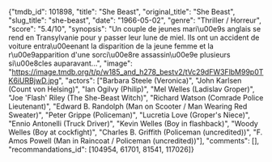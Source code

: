 {"tmdb_id": 101898, "title": "She Beast", "original_title": "She Beast", "slug_title": "she-beast", "date": "1966-05-02", "genre": "Thriller / Horreur", "score": "5.4/10", "synopsis": "Un couple de jeunes mari\u00e9s anglais se rend en Transylvanie pour y passer leur lune de miel. Ils ont un accident de voiture entra\u00eenant la disparition de la jeune femme et la r\u00e9apparition d'une sorci\u00e8re assassin\u00e9e plusieurs si\u00e8cles auparavant...", "image": "https://image.tmdb.org/t/p/w185_and_h278_bestv2/tVc29dFW3FlbM99p0TK6iURBjwD.jpg", "actors": ["Barbara Steele (Veronica)", "John Karlsen (Count von Helsing)", "Ian Ogilvy (Philip)", "Mel Welles (Ladislav Groper)", "Joe 'Flash' Riley (The She-Beast Witch)", "Richard Watson (Comrade Police Lieutenant)", "Edward B. Randolph (Man on Scooter / Man Wearing Red Sweater)", "Peter Grippe (Policeman)", "Lucretia Love (Groper's Niece)", "Ennio Antonelli (Truck Driver)", "Kevin Welles (Boy in flashback)", "Woody Welles (Boy at cockfight)", "Charles B. Griffith (Policeman (uncredited))", "F. Amos Powell (Man in Raincoat / Policeman (uncredited))"], "comments": [], "recommandations_id": [104954, 61701, 81541, 117026]}